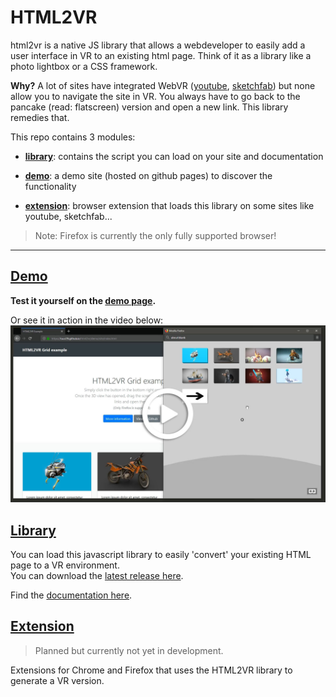 
# HTML2VR

html2vr is a native JS library that allows a webdeveloper to easily add a user interface in VR to an existing html page. Think of it as a library like a photo lightbox or a CSS framework.

**Why?** A lot of sites have integrated WebVR ([youtube](https://youtube.com), [sketchfab](https://sketchfab.com)) but none allow you to navigate the site in VR. You always have to go back to the pancake (read: flatscreen) version and open a new link. This library remedies that.

This repo contains 3 modules:

- [**library**](./library): contains the script you can load on your site and documentation

- [**demo**](./demo): a demo site (hosted on github pages) to discover the functionality

- [**extension**](./extension): browser extension that loads this library on some sites like youtube, sketchfab...

> Note: Firefox is currently the only fully supported browser!

---

## [Demo](./demo)

**Test it yourself on the [demo page](https://tuur29.github.io/html2vr/demo/site).**

Or see it in action in the video below:  
[![Click to play video](./demo/preview.jpg)](./demo/preview.mp4)

## [Library](./library)

You can load this javascript library to easily 'convert' your existing HTML page to a VR environment.  
You can download the [latest release here](https://github.com/tuur29/html2vr/releases).

Find the [documentation here](./library).

## [Extension](./extension)

> Planned but currently not yet in development.

Extensions for Chrome and Firefox that uses the HTML2VR library to generate a VR version.
